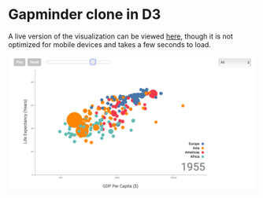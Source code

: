# Gapminder clone in D3

A live version of the visualization can be viewed [here](https://d3-experiment.herokuapp.com), though it is not optimized for mobile devices and takes a few seconds to load.

![Gapminder](/images/image3.png)
